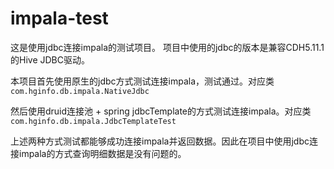 # impala-test

这是使用jdbc连接impala的测试项目。
项目中使用的jdbc的版本是兼容CDH5.11.1的Hive JDBC驱动。


本项目首先使用原生的jdbc方式测试连接impala，测试通过。对应类`com.hginfo.db.impala.NativeJdbc`


然后使用druid连接池 + spring jdbcTemplate的方式测试连接impala。对应类`com.hginfo.db.impala.JdbcTemplateTest`

上述两种方式测试都能够成功连接impala并返回数据。因此在项目中使用jdbc连接impala的方式查询明细数据是没有问题的。